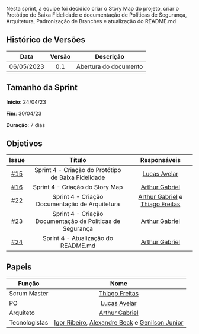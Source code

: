 Nesta sprint, a equipe foi decidido criar o Story Map do projeto, criar o Protótipo de Baixa Fidelidade e documentação de Políticas de Segurança, Arquitetura, Padronização de Branches e atualização do README.md

## Histórico de Versões

|    Data    | Versão |       Descrição       |
| :--------: | :----: | :-------------------: |
| 06/05/2023 |  0.1   | Abertura do documento |

## Tamanho da Sprint

**Início**: 24/04/23

**Fim**: 30/04/23

**Duração**: 7 dias

## Objetivos

|                            Issue                             |              Título               |                    Responsáveis                     |
| :----------------------------------------------------------: | :-------------------------------: | :-------------------------------------------------: |
| [#15](https://github.com/fga-eps-mds/2023.1-GuiaUnB/issues/3) | Sprint 4 - Criação do Protótipo de Baixa Fidelidade | [Lucas Avelar](https://github.com/LucasAvelar2711) |
| [#16](https://github.com/fga-eps-mds/2023.1-GuiaUnB/issues/1) |  Sprint 4 - Criação do Story Map  | [Arthur Gabriel](https://github.com/ArthurGabrieel) |
| [#22](https://github.com/fga-eps-mds/2023.1-GuiaUnB/issues/3) | Sprint 4 - Criação Documentação de Arquitetura | [Arthur Gabriel](https://github.com/ArthurGabrieel) e [Thiago Freitas](https://github.com/thiagorfreitas) |
| [#23](https://github.com/fga-eps-mds/2023.1-GuiaUnB/issues/3) | Sprint 4 - Criação Documentação de Políticas de Segurança | [Arthur Gabriel](https://github.com/ArthurGabrieel) |
| [#24](https://github.com/fga-eps-mds/2023.1-GuiaUnB/issues/3) | Sprint 4 - Atualização do README.md | [Arthur Gabriel](https://github.com/ArthurGabrieel) |


## Papeis

| Função        |                                                                           Nome                                                                            |
| ------------- | :-------------------------------------------------------------------------------------------------------------------------------------------------------: |
| Scrum Master  |                                                    [Thiago Freitas](https://github.com/thiagorfreitas)                                                    |
| PO            |                                                    [Lucas Avelar](https://github.com/LucasAvelar2711)                                                     |
| Arquiteto     |                                                    [Arthur Gabriel](https://github.com/ArthurGabrieel)                                                    |
| Tecnologistas | [Igor Ribeiro](https://github.com/igor-ribeir0), [Alexandre Beck](https://github.com/zzzBECK) e [Genilson Junior](https://github.com/GenilsonJunior99006) |
